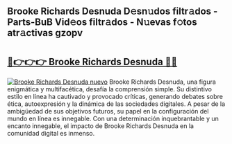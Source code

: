 ## Brooke Richards Desnuda D𝚎sn𝚞dos filtr𝚊dos - Parts-BuB Vid𝚎os filtr𝚊dos - N𝚞evas f𝚘tos atr𝚊ctivas gzopv

# <h2><a href="http://mbc39o.tromn.icu/?c=Brooke+Richards+Desnuda">🔗👉👉👉 Brooke Richards Desnuda 🔗🔗</a></h2>

[![Brooke Richards Desnuda nuevo](https://i.imgur.com/pEAQMta.gif)](http://mbc39o.tromn.icu/?c=Brooke+Richards+Desnuda)
Brooke Richards Desnuda, una figura enigmática y multifacética, desafía la comprensión simple. Su distintivo estilo en línea ha cautivado y provocado críticas, generando debates sobre ética, autoexpresión y la dinámica de las sociedades digitales. A pesar de la ambigüedad de sus objetivos futuros, su papel en la configuración del mundo en línea es innegable. Con una determinación inquebrantable y un encanto innegable, el impacto de Brooke Richards Desnuda en la comunidad digital es inmenso.
